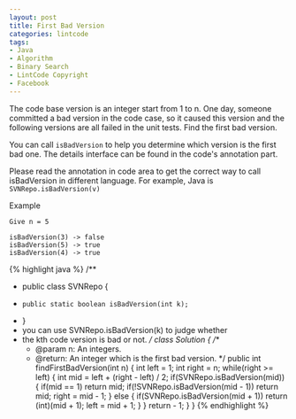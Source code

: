 ```yaml
---
layout: post
title: First Bad Version
categories: lintcode
tags:
- Java
- Algorithm
- Binary Search
- LintCode Copyright
- Facebook
---
```


The code base version is an integer start from 1 to n. One day, someone committed a bad version in the code case, so it caused this version and the following versions are all failed in the unit tests. Find the first bad version.

You can call `isBadVersion` to help you determine which version is the first bad one. The details interface can be found in the code's annotation part.

Please read the annotation in code area to get the correct way to call isBadVersion in different language. For example, Java is `SVNRepo.isBadVersion(v)`

Example

```
Give n = 5

isBadVersion(3) -> false
isBadVersion(5) -> true
isBadVersion(4) -> true
```

{% highlight java %}
/**
 * public class SVNRepo {
 *     public static boolean isBadVersion(int k);
 * }
 * you can use SVNRepo.isBadVersion(k) to judge whether 
 * the kth code version is bad or not.
*/
class Solution {
    /**
     * @param n: An integers.
     * @return: An integer which is the first bad version.
     */
    public int findFirstBadVersion(int n) {
        int left = 1;
        int right = n;
        while(right >= left) {
            int mid = left + (right - left) / 2;
            if(SVNRepo.isBadVersion(mid)) {
                if(mid == 1)
                    return mid;
                if(!SVNRepo.isBadVersion(mid - 1))
                    return mid;
                right = mid - 1;
            }
            else {
                if(SVNRepo.isBadVersion(mid + 1))
                    return (int)(mid + 1);
                left = mid + 1;
            }
        }
        return - 1;
    }
}
{% endhighlight %}